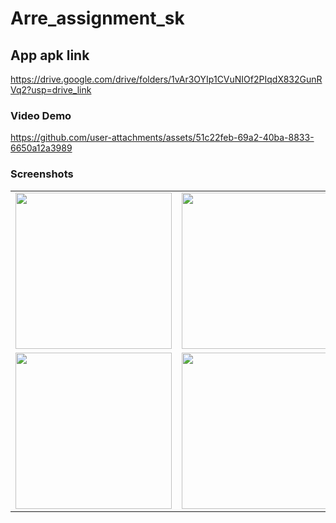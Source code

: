 # Arre_assignment_sk

## App apk link
https://drive.google.com/drive/folders/1vAr3OYIp1CVuNIOf2PIqdX832GunRVq2?usp=drive_link

### Video Demo

https://github.com/user-attachments/assets/51c22feb-69a2-40ba-8833-6650a12a3989

### Screenshots

<table>
  <tr>
    <td><img src="https://github.com/user-attachments/assets/55dea863-ccb2-44d8-8543-2391cb5a76b6" width="250"/></td>
    <td><img src="https://github.com/user-attachments/assets/f5792e51-120c-4f08-9b11-47badc897f4a" width="250"/></td>
    <td><img src="https://github.com/user-attachments/assets/4d13678c-0855-436d-93e7-635361575a0a" width="250"/></td>
  </tr>
  <tr>
    <td><img src="https://github.com/user-attachments/assets/35f4ca44-2a57-4750-bb49-baaa54aefc65" width="250"/></td>
    <td><img src="https://github.com/user-attachments/assets/34807014-1b43-4383-95d2-8ac6a213895a" width="250"/></td>
    <td><img src="https://github.com/user-attachments/assets/7c504121-f660-48df-8cfe-bd3ba17ced92" width="250"/></td>
  </tr>
</table>
